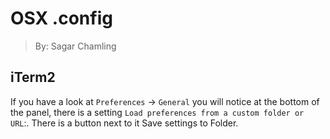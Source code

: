 # OSX .config

> By: Sagar Chamling

## iTerm2

If you have a look at `Preferences` -> `General` you will notice at the bottom of the panel, there is a setting `Load preferences from a custom folder or URL`:. There is a button next to it Save settings to Folder.
